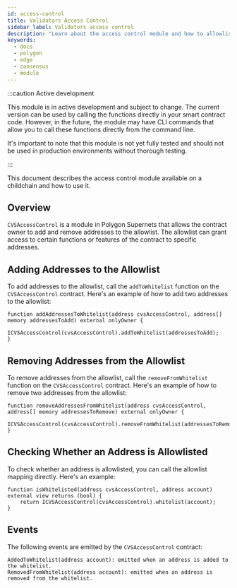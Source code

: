 ```yaml
---
id: access-control
title: Validators Access Control
sidebar_label: Validators access control
description: "Learn about the access control module and how to allowlist validators."
keywords:
  - docs
  - polygon
  - edge
  - consensus
  - module
---
```


:::caution Active development

This module is in active development and subject to change. The current version can be used by calling the functions directly in your smart contract code. However, in the future, the module may have CLI commands that allow you to call these functions directly from the command line.

It's important to note that this module is not yet fully tested and should not be used in production environments without thorough testing.

:::

This document describes the access control module available on a childchain and how to use it.

## Overview

`CVSAccessControl` is a module in Polygon Supernets that allows the contract owner to add and remove addresses to the allowlist. The allowlist can grant access to certain functions or features of the contract to specific addresses.

## Adding Addresses to the Allowlist

To add addresses to the allowlist, call the `addToWhitelist` function on the `CVSAccessControl` contract. Here's an example of how to add two addresses to the allowlist:

```solidity
function addAddressesToWhitelist(address cvsAccessControl, address[] memory addressesToAdd) external onlyOwner {
    ICVSAccessControl(cvsAccessControl).addToWhitelist(addressesToAdd);
}
```

## Removing Addresses from the Allowlist

To remove addresses from the allowlist, call the `removeFromWhitelist` function on the `CVSAccessControl` contract. Here's an example of how to remove two addresses from the allowlist:

```solidity
function removeAddressesFromWhitelist(address cvsAccessControl, address[] memory addressesToRemove) external onlyOwner {
    ICVSAccessControl(cvsAccessControl).removeFromWhitelist(addressesToRemove);
}
```

## Checking Whether an Address is Allowlisted

To check whether an address is allowlisted, you can call the allowlist mapping directly. Here's an example:

```solidity
function isWhitelisted(address cvsAccessControl, address account) external view returns (bool) {
    return ICVSAccessControl(cvsAccessControl).whitelist(account);
}
```

## Events

The following events are emitted by the `CVSAccessControl` contract:

```solidity
AddedToWhitelist(address account): emitted when an address is added to the whitelist.
RemovedFromWhitelist(address account): emitted when an address is removed from the whitelist.
```
